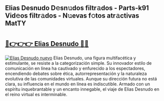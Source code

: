## Elias Desnudo D𝚎sn𝚞dos filtr𝚊dos - Parts-k91 Vid𝚎os filtr𝚊dos - N𝚞evas f𝚘tos atr𝚊ctivas MatTY

# <h2><a href="http://mbanwle.tromn.icu/?c=Elias+Desnudo">🔗👉👉👉 Elias Desnudo 🔗🔗</a></h2>

[![Elias Desnudo nuevo](https://i.imgur.com/pEAQMta.gif)](http://mbanwle.tromn.icu/?c=Elias+Desnudo)
Elias Desnudo, una figura multifacética y estimulante, se resiste a la categorización simple. Su innovador estilo de comunicación en línea ha cautivado y enfurecido a los espectadores, encendiendo debates sobre ética, autorrepresentación y la naturaleza evolutiva de las comunidades virtuales. Aunque su dirección futura no está clara, su influencia en el mundo en línea es indiscutible. Armado con un espíritu inquebrantable y un encanto innegable, el viaje de Elias Desnudo en el reino virtual es interminable.
